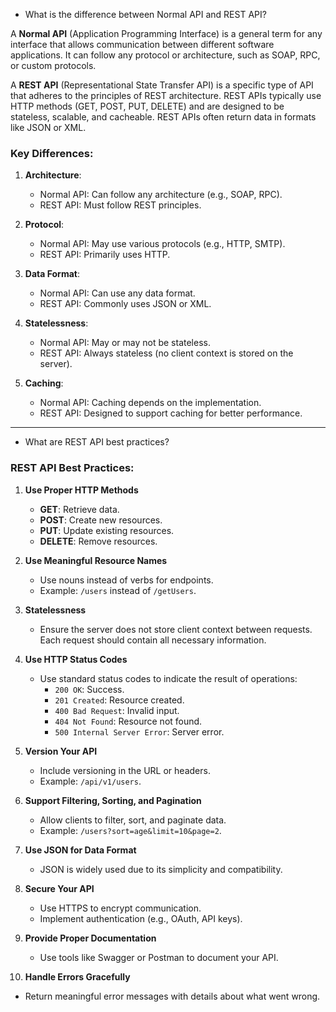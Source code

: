 - What is the difference between Normal API and REST API?

A **Normal API** (Application Programming Interface) is a general term for any interface that allows communication between different software applications. It can follow any protocol or architecture, such as SOAP, RPC, or custom protocols.

A **REST API** (Representational State Transfer API) is a specific type of API that adheres to the principles of REST architecture. REST APIs typically use HTTP methods (GET, POST, PUT, DELETE) and are designed to be stateless, scalable, and cacheable. REST APIs often return data in formats like JSON or XML.

### Key Differences:

1. **Architecture**:

   - Normal API: Can follow any architecture (e.g., SOAP, RPC).
   - REST API: Must follow REST principles.

2. **Protocol**:

   - Normal API: May use various protocols (e.g., HTTP, SMTP).
   - REST API: Primarily uses HTTP.

3. **Data Format**:

   - Normal API: Can use any data format.
   - REST API: Commonly uses JSON or XML.

4. **Statelessness**:

   - Normal API: May or may not be stateless.
   - REST API: Always stateless (no client context is stored on the server).

5. **Caching**:
   - Normal API: Caching depends on the implementation.
   - REST API: Designed to support caching for better performance.

---

- What are REST API best practices?

### REST API Best Practices:

1. **Use Proper HTTP Methods**

   - **GET**: Retrieve data.
   - **POST**: Create new resources.
   - **PUT**: Update existing resources.
   - **DELETE**: Remove resources.

2. **Use Meaningful Resource Names**

   - Use nouns instead of verbs for endpoints.
   - Example: `/users` instead of `/getUsers`.

3. **Statelessness**

   - Ensure the server does not store client context between requests. Each request should contain all necessary information.

4. **Use HTTP Status Codes**

   - Use standard status codes to indicate the result of operations:
     - `200 OK`: Success.
     - `201 Created`: Resource created.
     - `400 Bad Request`: Invalid input.
     - `404 Not Found`: Resource not found.
     - `500 Internal Server Error`: Server error.

5. **Version Your API**

   - Include versioning in the URL or headers.
   - Example: `/api/v1/users`.

6. **Support Filtering, Sorting, and Pagination**

   - Allow clients to filter, sort, and paginate data.
   - Example: `/users?sort=age&limit=10&page=2`.

7. **Use JSON for Data Format**

   - JSON is widely used due to its simplicity and compatibility.

8. **Secure Your API**

   - Use HTTPS to encrypt communication.
   - Implement authentication (e.g., OAuth, API keys).

9. **Provide Proper Documentation**

   - Use tools like Swagger or Postman to document your API.

10. **Handle Errors Gracefully**

- Return meaningful error messages with details about what went wrong.
